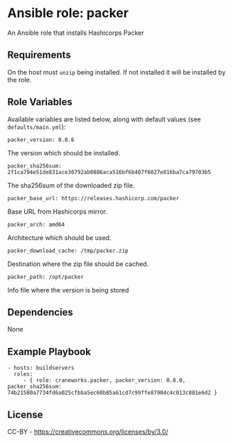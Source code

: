 Ansible role: packer
=========

An Ansible role that installs Hashicorps Packer

Requirements
------------

On the host must `unzip` being installed. If not installed it will be installed by the role.

Role Variables
--------------

Available variables are listed below, along with default values (see `defaults/main.yml`):

	packer_version: 0.8.6

The version which should be installed.

	packer_sha256sum: 2f1ca794e51de831ace30792ab0886aca516bf6b407f6027e816ba7ca79703b5

The sha256sum of the downloaded zip file.

	packer_base_url: https://releases.hashicorp.com/packer

Base URL from Hashicorps mirror.

	packer_arch: amd64

Architecture which should be used.

	packer_download_cache: /tmp/packer.zip

Destination where the zip file should be cached.

	packer_path: /opt/packer

Info file where the version is being stored

Dependencies
------------

None

Example Playbook
----------------

    - hosts: buildservers
      roles:
         - { role: craneworks.packer, packer_version: 0.8.0, packer_sha256sum: 74b21580a7734fd6a025cfbba5ec60b85a61cd7c99ffe87904c4c013c801e6d2 }

License
-------

CC-BY - https://creativecommons.org/licenses/by/3.0/
